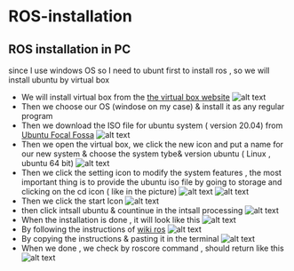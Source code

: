 # ROS-installation
## ROS installation in PC
since I use windows OS so I need to ubunt first to install ros , so we will install ubuntu by virtual box
* We will install virtual box from the [the virtual box website](https://www.virtualbox.org/)
![alt text](https://github.com/Maashn5/ROS-installation/blob/main/Picture1.png)
* Then we choose our OS (windose on my case) & install it as any regular program 
* Then we download the ISO file for ubuntu system ( version 20.04) from [Ubuntu Focal Fossa](https://releases.ubuntu.com/20.04/)
![alt text](https://github.com/Maashn5/ROS-installation/blob/main/Picture2.png)
* Then we open the virtual box, we click the new icon and put a name for our new system & choose the system tybe& version ubuntu ( Linux , ubuntu 64 bit) 
![alt text](https://github.com/Maashn5/ROS-installation/blob/main/Picture3.png)
* Then we click the setting icon to modify the system features , the most important thing is to provide the ubuntu iso file by going to storage and clicking on the cd icon ( like in the picture) 
![alt text](https://github.com/Maashn5/ROS-installation/blob/main/Picture4.png) 
![alt text](https://github.com/Maashn5/ROS-installation/blob/main/Picture5.png)
* Then we click the start Icon
![alt text](https://github.com/Maashn5/ROS-installation/blob/main/Picture6.png)
* then click intsall ubuntu & countinue in the intsall processing 
![alt text](https://github.com/Maashn5/ROS-installation/blob/main/Picture7.png)
* When the installation is done , it will look like this
![alt text](https://github.com/Maashn5/ROS-installation/blob/main/Picture8.png)
* By following the instructions of [wiki ros](http://wiki.ros.org/noetic/Installation/Ubuntu)
![alt text](https://github.com/Maashn5/ROS-installation/blob/main/Picture9.png)
* By copying the instructions & pasting it in the terminal 
![alt text](https://github.com/Maashn5/ROS-installation/blob/main/Picture10.png)
* When we done , we check by roscore command , should return like this 
![alt text](https://github.com/Maashn5/ROS-installation/blob/main/Picture11.png)
